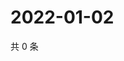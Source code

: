 # 2022-01-02

共 0 条

<!-- BEGIN WEIBO -->
<!-- 最后更新时间 Sun Jan 02 2022 01:21:29 GMT+0800 (China Standard Time) -->

<!-- END WEIBO -->
